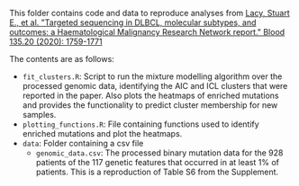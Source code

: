 This folder contains code and data to reproduce analyses from [Lacy, Stuart E., et al. "Targeted sequencing in DLBCL, molecular subtypes, and outcomes: a Haematological Malignancy Research Network report." Blood 135.20 (2020): 1759-1771](https://doi.org/10.1182/blood.2019003535)

The contents are as follows:

  - `fit_clusters.R`: Script to run the mixture modelling algorithm over the processed genomic data, identifying the AIC and ICL clusters that were reported in the paper. Also plots the heatmaps of enriched mutations and provides the functionality to predict cluster membership for new samples.
  - `plotting_functions.R`: File containing functions used to identify enriched mutations and plot the heatmaps.
  - `data`: Folder containing a csv file
    - `genomic_data.csv`: The processed binary mutation data for the 928 patients of the 117 genetic features that occurred in at least 1% of patients. This is a reproduction of Table S6 from the Supplement.
